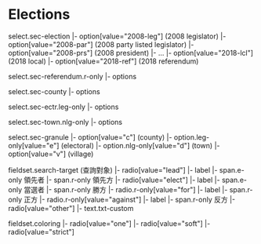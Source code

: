 # Elections

select.sec-election
 |- option[value="2008-leg"] (2008 legislator)
 |- option[value="2008-par"] (2008 party listed legislator)
 |- option[value="2008-prs"] (2008 president)
 |- ...
 |- option[value="2018-lcl"] (2018 local)
 |- option[value="2018-ref"] (2018 referendum)

select.sec-referendum.r-only
 |- options

select.sec-county 
 |- options

select.sec-ectr.leg-only
 |- options

select.sec-town.nlg-only
 |- options

select.sec-granule
 |- option[value="c"] (county)
 |- option.leg-only[value="e"] (electoral)
 |- option.nlg-only[value="d"] (town)
 |- option[value="v"] (village)

fieldset.search-target (查詢對象)
 |- radio[value="lead"]
 |- label
     |- span.e-only 領先者
     |- span.r-only 領先方
 |- radio[value="elect"]
 |- label
     |- span.e-only 當選者
     |- span.r-only 勝方
 |- radio.r-only[value="for"]
 |- label
     |- span.r-only 正方
 |- radio.r-only[value="against"]
 |- label
     |- span.r-only 反方
 |- radio[value="other"]
 |- text.txt-custom

fieldset.coloring
 |- radio[value="one"]
 |- radio[value="soft"]
 |- radio[value="strict"]
